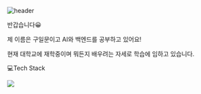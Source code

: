 ![header](https://capsule-render.vercel.app/api?type=rounded&color=gradient&text=%20Welcome%20&height=300&fontSize=100&textBg=true?text=capsule_render&animation=twinkling)

반갑습니다:grinning:

제 이름은 구일문이고 AI와 백엔드를 공부하고 있어요!

현재 대학교에 재학중이며 뭐든지 배우려는 자세로 학습에 임하고 있습니다.


:computer:Tech Stack


<!-- <img src="https://img.shields.io/badge/Python-#3776AB?style=for-the-badge&logo=python&logoColor=black">
<img src="https://img.shields.io/badge/Tensorflow-#FF6F00?style=for-the-badge&logo=Tensorflow&logoColor=black">
<img src="https://img.shields.io/badge/Keras-#D00000?style=for-the-badge&logo=Keras&logoColor=black"> -->

<img src="https://img.shields.io/badge/Django#092E20?style=for-the-badge&logo=django&logoColor=black">




